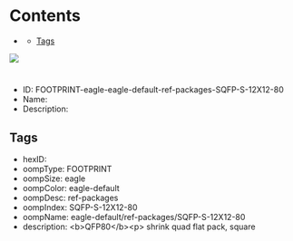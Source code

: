 



Contents
========

* [](#)
	* [Tags](#tags)
  
![][im]
# 

- ID: FOOTPRINT-eagle-eagle-default-ref-packages-SQFP-S-12X12-80
- Name: 
- Description: 

## Tags

- hexID: 
- oompType: FOOTPRINT
- oompSize: eagle
- oompColor: eagle-default
- oompDesc: ref-packages
- oompIndex: SQFP-S-12X12-80
- oompName: eagle-default/ref-packages/SQFP-S-12X12-80
- description: &lt;b&gt;QFP80&lt;/b&gt;&lt;p&gt;&#xD;
shrink quad flat pack, square



[im]: image.png
